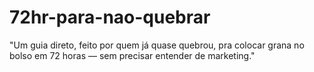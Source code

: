 # 72hr-para-nao-quebrar
"Um guia direto, feito por quem já quase quebrou, pra colocar grana no bolso em 72 horas — sem precisar entender de marketing."
